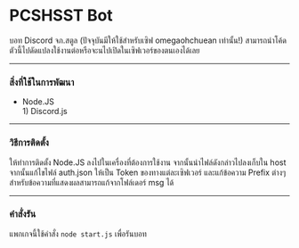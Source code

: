 # PCSHSST Bot
บอท Discord จภ.สตูล (ปัจจุบันมีให้ใช้สำหรับเซิฟ omegaohchuean เท่านั้น!) สามารถนำโค้ดตัวนี้ไปดัดแปลงใช้งานต่อหรือจะนไปเปิดในเซิฟเวอร์ของตนเองได้เลย
___
### สิ่งที่ใช้ในการพัฒนา
- Node.JS<br>1) Discord.js
---

### วิธีการติดตั้ง
ให้ทำการติดตั้ง Node.JS ลงไปในเครื่องที่ต้องการใช้งาน จากนั้นนำไฟล์ดังกล่าวไปลงเก็บใน host จากนั้นแก้ไขไฟล์ auth.json ให้เป็น Token ของทางแต่ละเซิฟเวอร์ และแก้ข้อความ Prefix ต่างๆ สำหรับข้อความที่แสดงผลสามารถแก้จากโฟล์เดอร์ msg ได้

---
### คำสั่งรัน
แพกเกจนี้ใช้คำสั่ง <code>node start.js</code> เพื่อรันบอท

